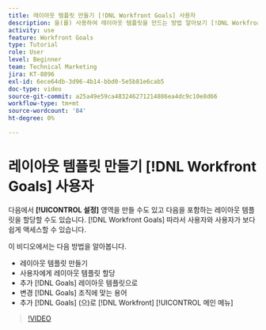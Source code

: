 ```yaml
---
title: 레이아웃 템플릿 만들기 [!DNL Workfront Goals] 사용자
description: 을(를) 사용하여 레이아웃 템플릿을 만드는 방법 알아보기 [!DNL Workfront Goals], assign the layout template to users, and change [!DNL Goals] 조직에 맞는 용어.
activity: use
feature: Workfront Goals
type: Tutorial
role: User
level: Beginner
team: Technical Marketing
jira: KT-8896
exl-id: 6ece64db-3d96-4b14-bbd0-5e5b81e6cab5
doc-type: video
source-git-commit: a25a49e59ca483246271214886ea4dc9c10e8d66
workflow-type: tm+mt
source-wordcount: '84'
ht-degree: 0%

---
```


# 레이아웃 템플릿 만들기 [!DNL Workfront Goals] 사용자

다음에서 **[!UICONTROL 설정]** 영역을 만들 수도 있고 다음을 포함하는 레이아웃 템플릿을 할당할 수도 있습니다. [!DNL Workfront Goals] 따라서 사용자와 사용자가 보다 쉽게 액세스할 수 있습니다.

이 비디오에서는 다음 방법을 알아봅니다.

* 레이아웃 템플릿 만들기
* 사용자에게 레이아웃 템플릿 할당
* 추가 [!DNL Goals] 레이아웃 템플릿으로
* 변경 [!DNL Goals] 조직에 맞는 용어
* 추가 [!DNL Goals] (으)로 [!DNL Workfront] [!UICONTROL 메인 메뉴]

>[!VIDEO](https://video.tv.adobe.com/v/335190/?quality=12&learn=on)

<!--
Learn more graphic
-->
